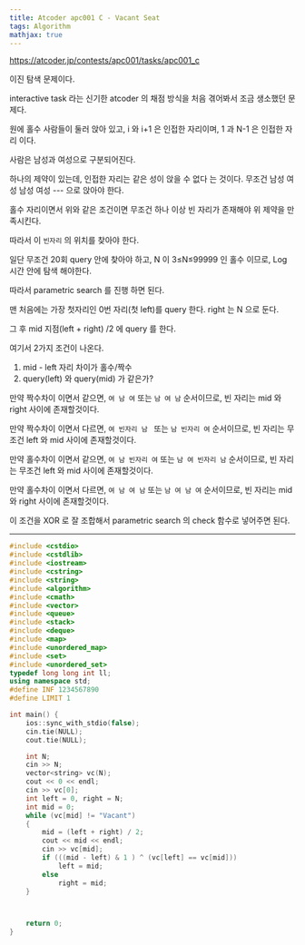 ```yaml
---
title: Atcoder apc001 C - Vacant Seat
tags: Algorithm
mathjax: true
---
```



<https://atcoder.jp/contests/apc001/tasks/apc001_c>

이진 탐색 문제이다.

interactive task 라는 신기한 atcoder 의 채점 방식을 처음 겪어봐서 조금 생소했던 문제다.



원에 홀수 사람들이 둘러 앉아 있고, i 와 i+1 은 인접한 자리이며, 1 과 N-1 은 인접한 자리 이다.

사람은 남성과 여성으로 구분되어진다.

하나의 제약이 있는데, 인접한 자리는 같은 성이 앉을 수 없다 는 것이다. 무조건 남성 여성 남성 여성 --- 으로 앉아야 한다.



홀수 자리이면서 위와 같은 조건이면 무조건 하나 이상 빈 자리가 존재해야 위 제약을 만족시킨다.



따라서 이 `빈자리` 의 위치를 찾아야 한다.



일단 무조건 20회 query 안에 찾아야 하고, N 이 3≤N≤99999 인 홀수 이므로, Log 시간 안에 탐색 해야한다.

따라서 parametric search 를 진행 하면 된다.



맨 처음에는 가장 첫자리인 0번 자리(첫 left)를 query 한다. right 는 N 으로 둔다.

그 후 mid 지점(left + right) /2 에 query 를 한다.

여기서 2가지 조건이 나온다.

1. mid - left 자리 차이가 홀수/짝수
2. query(left) 와 query(mid) 가 같은가?

만약 짝수차이 이면서 같으면, `여 남 여` 또는 `남 여 남` 순서이므로, 빈 자리는 mid 와 right 사이에 존재할것이다.

만약 짝수차이 이면서 다르면, `여 빈자리 남 ` 또는 `남 빈자리 여` 순서이므로, 빈 자리는 무조건 left 와 mid 사이에 존재할것이다.

만약 홀수차이 이면서 같으면, `여 남 빈자리 여` 또는 `남 여 빈자리 남` 순서이므로, 빈 자리는 무조건 left 와 mid 사이에 존재할것이다.

만약 홀수차이 이면서 다르면, `여 남 여 남` 또는 `남 여 남 여` 순서이므로, 빈 자리는 mid 와 right 사이에 존재할것이다.



이 조건을 XOR 로 잘 조합해서 parametric search 의 check 함수로 넣어주면 된다.



---



```c++
#include <cstdio>
#include <cstdlib>
#include <iostream>
#include <cstring>
#include <string>
#include <algorithm>
#include <cmath>
#include <vector>
#include <queue>
#include <stack>
#include <deque>
#include <map>
#include <unordered_map>
#include <set>
#include <unordered_set>
typedef long long int ll;
using namespace std;
#define INF 1234567890
#define LIMIT 1

int main() {
	ios::sync_with_stdio(false);
	cin.tie(NULL);
	cout.tie(NULL);

	int N;
	cin >> N;
	vector<string> vc(N);
	cout << 0 << endl;
	cin >> vc[0];
	int left = 0, right = N;
	int mid = 0;
	while (vc[mid] != "Vacant")
	{
		mid = (left + right) / 2;
		cout << mid << endl;
		cin >> vc[mid];
		if (((mid - left) & 1 ) ^ (vc[left] == vc[mid])) 
			left = mid;
		else 
			right = mid;
	}



	return 0;
}


```





